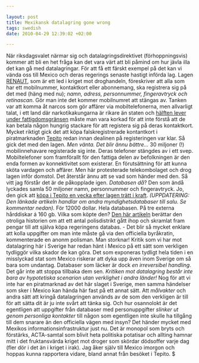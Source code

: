 ```yaml
--- 

layout: post
title: Mexikansk datalagring gone wrong 
tags: swedish 
date: 2010-04-29 12:39:02 +02:00 

---
```


När riksdagsvalet närmar sig och datalagringsdirektivet (förhoppningsvis) kommer att bli en het fråga kan det vara värt att bli påmind om hur jävla illa det kan gå med datalagringar. För att få ett färskt exempel på det kan vi vända oss till Mexico och deras regerings senaste hastigt införda lag. Lagen [RENAUT](http://www.ft.com/cms/s/0/35ad9128-43f8-11df-9235-00144feab49a.html), som är ett led i kriget mot droghandeln, föreskriver att alla som har ett mobilnummer, kontaktkort eller abonnemang, ska registrera sig på det med (häng med nu); *namn, adress, personnummer, fingeravtryck och retinascan*. Gör man inte det kommer mobilnumret att stängas av. Tanken var att komma åt narcos som gör affärer via mobiltelefonerna, men allvarligt talat, i ett land där narkotikakungarna är rikare än staten och [hälften lever under fattigdomsgränsen](https://www.cia.gov/library/publications/the-world-factbook/geos/mx.html) måste man vara korkad för att inte förstå att de kan betala någon hungrig stackare för att registera sig på deras kontaktkort. Mycket riktigt gick det att köpa falskregistrerade kontantkort i piratmarknaden [Tepito](http://en.wikipedia.org/wiki/Tepito) redan innan dealinen på registeringen var klar. Så gick det med den lagen. *Men vänta. Det blir ännu bättre...* 30 miljoner (!) mobilinnehavare registerade sig inte. Deras telefoner stängdes av i ett svep. Mobiltelefoner som framförallt för den fattiga delen av befolkningen är den enda formen av konnektivitet som existerar. En förutsättning för att kunna sköta vardagen och affärer. Men här protesterade telekombolaget och drog lagen inför domstol. Det återstår ännu att se vad som händer med den. Så vitt jag förstår det är de påkopplade igen. *Databasen då*? Den som ändå lyckades samla 50 miljoner namn, personnummer och fingeravtryck. Jo, den gick att [köpa i Tepito en vecka efter lagen trätt i kraft](http://www.eluniversal.com.mx/primera/34792.html). *(UPPDATERING: Den länkade artikeln handlar om andra myndighetsdatabaser till salu. Se kommentar nedan).* För 12000 dollar. Hela databasen. På tre externa hårddiskar á 160 gb. Vilka som köpte den? [Den här artikeln](http://www.eluniversal.com.mx/primera/34792.html) berättar den otroliga historien om att ett antal polisdistrikt gått ihop och skramlat fram pengar till att själva köpa regeringens databas. - Det blir så mycket enklare att kolla uppgifter om man inte måste gå via den officiella byråkratin, kommenterade en anonm polisman. Man storknar! Kritik som vi har mot datalagring här i Sverige har redan hänt i Mexico på ett sätt som verkligen tydliggör vilka skador de kan göra. Det som exponeras tydligt hela tiden i en misslyckad stat som Mexico riskerar att dyka upp även inom Sverige om så bara som undantag. Databaser som läcker är dock *en irreversibel handling*. Det går inte att stoppa tillbaka dem sen. *Kritiken mot datalagring består inte bara av hypotetiska scenarion utan verklighet i andra länder!* Nog för att vi inte har en piratmarknad av det här slaget i Sverige, men samma händelser som sker i Mexico kan hända här fast på ett annat sätt. Att *målvakter* och andra sätt att kringå datalagringen används av de som den verkligen är till för att sätta dit är ju inte svårt att tänka sig. Och hur osannolokt är det egentligen att uppgifter från databaser med personuppgifter *slinker ut genom personliga kontakter* till någon som egentligen inte skulle ha tillgång till dem snarare än den officiella vägen med insyn? Det händer mycket med Mexikos informationsinfrastruktur just nu. Det är monopol som bryts och förstärks, ACTA-samtal som blivit heta politiska potatisar och allting hamnar mitt i det fruktansvärda kriget mot droger som skördar dödsoffer varje dag (fler dör i det än i kriget i irak). Jag åker själv till Mexico imorgon och hoppas kunna rapportera vidare, bland annat från besöket i Tepito. $ 